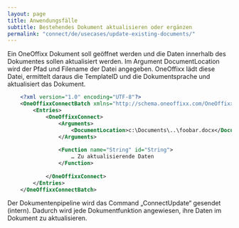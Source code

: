 ```yaml
---
layout: page
title: Anwendungsfälle
subtitle: Bestehendes Dokument aktualisieren oder ergänzen
permalink: "connect/de/usecases/update-existing-documents/"
---
```


Ein OneOffixx Dokument soll geöffnet werden und die Daten innerhalb des Dokumentes sollen aktualisiert werden. Im Argument DocumentLocation wird der Pfad und Filename der Datei angegeben. OneOffixx lädt diese Datei, ermittelt daraus die TemplateID und die Dokumentsprache und aktualisiert das Dokument.

```xml
    <?xml version="1.0" encoding="UTF-8"?>
    <OneOffixxConnectBatch xmlns="http://schema.oneoffixx.com/OneOffixxConnectBatch/1" xmlns:xsi="http://www.w3.org/2001/XMLSchema-instance">
    	<Entries>
    		<OneOffixxConnect>
    			<Arguments>
    				<DocumentLocation>c:\Documents\..\foobar.docx</DocumentLocation>
    			</Arguments>
    
    			<Function name="String" id="String">
    				… Zu aktualisierende Daten
    			</Function>
    
    		</OneOffixxConnect>
    	</Entries>
    </OneOffixxConnectBatch>
```

Der Dokumentenpipeline wird das Command „ConnectUpdate“ gesendet (intern). Dadurch wird jede Dokumentfunktion angewiesen, ihre Daten im Dokument zu aktualisieren.
